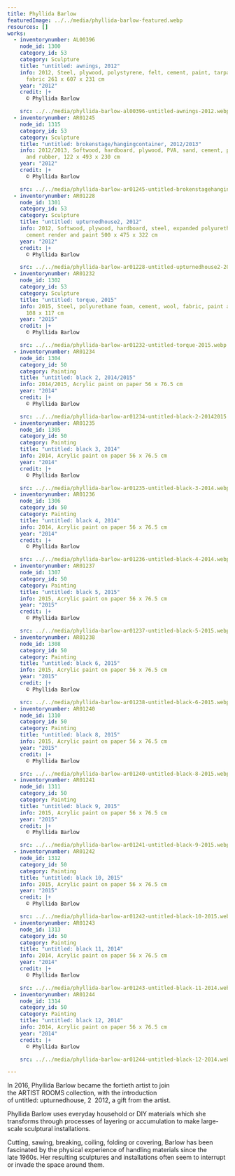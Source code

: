 ```yaml
---
title: Phyllida Barlow
featuredImage: ../../media/phyllida-barlow-featured.webp
resources: []
works:
  - inventorynumber: AL00396
    node_id: 1300
    category_id: 53
    category: Sculpture
    title: "untitled: awnings, 2012"
    info: 2012, Steel, plywood, polystyrene, felt, cement, paint, tarpaulin and
      fabric 261 x 607 x 231 cm
    year: "2012"
    credit: |+
      © Phyllida Barlow

    src: ../../media/phyllida-barlow-al00396-untitled-awnings-2012.webp
  - inventorynumber: AR01245
    node_id: 1315
    category_id: 53
    category: Sculpture
    title: "untitled: brokenstage/hangingcontainer, 2012/2013"
    info: 2012/2013, Softwood, hardboard, plywood, PVA, sand, cement, paint, metal
      and rubber, 122 x 493 x 230 cm
    year: "2012"
    credit: |+
      © Phyllida Barlow

    src: ../../media/phyllida-barlow-ar01245-untitled-brokenstagehangingcontainer-20122013.webp
  - inventorynumber: AR01228
    node_id: 1301
    category_id: 53
    category: Sculpture
    title: "untitled: upturnedhouse2, 2012"
    info: 2012, Softwood, plywood, hardboard, steel, expanded polyurethane foam,
      cement render and paint 500 x 475 x 322 cm
    year: "2012"
    credit: |+
      © Phyllida Barlow

    src: ../../media/phyllida-barlow-ar01228-untitled-upturnedhouse2-2012.webp
  - inventorynumber: AR01232
    node_id: 1302
    category_id: 53
    category: Sculpture
    title: "untitled: torque, 2015"
    info: 2015, Steel, polyurethane foam, cement, wool, fabric, paint and PVA, 164 x
      108 x 117 cm
    year: "2015"
    credit: |+
      © Phyllida Barlow

    src: ../../media/phyllida-barlow-ar01232-untitled-torque-2015.webp
  - inventorynumber: AR01234
    node_id: 1304
    category_id: 50
    category: Painting
    title: "untitled: black 2, 2014/2015"
    info: 2014/2015, Acrylic paint on paper 56 x 76.5 cm
    year: "2014"
    credit: |+
      © Phyllida Barlow

    src: ../../media/phyllida-barlow-ar01234-untitled-black-2-20142015.webp
  - inventorynumber: AR01235
    node_id: 1305
    category_id: 50
    category: Painting
    title: "untitled: black 3, 2014"
    info: 2014, Acrylic paint on paper 56 x 76.5 cm
    year: "2014"
    credit: |+
      © Phyllida Barlow

    src: ../../media/phyllida-barlow-ar01235-untitled-black-3-2014.webp
  - inventorynumber: AR01236
    node_id: 1306
    category_id: 50
    category: Painting
    title: "untitled: black 4, 2014"
    info: 2014, Acrylic paint on paper 56 x 76.5 cm
    year: "2014"
    credit: |+
      © Phyllida Barlow

    src: ../../media/phyllida-barlow-ar01236-untitled-black-4-2014.webp
  - inventorynumber: AR01237
    node_id: 1307
    category_id: 50
    category: Painting
    title: "untitled: black 5, 2015"
    info: 2015, Acrylic paint on paper 56 x 76.5 cm
    year: "2015"
    credit: |+
      © Phyllida Barlow

    src: ../../media/phyllida-barlow-ar01237-untitled-black-5-2015.webp
  - inventorynumber: AR01238
    node_id: 1308
    category_id: 50
    category: Painting
    title: "untitled: black 6, 2015"
    info: 2015, Acrylic paint on paper 56 x 76.5 cm
    year: "2015"
    credit: |+
      © Phyllida Barlow

    src: ../../media/phyllida-barlow-ar01238-untitled-black-6-2015.webp
  - inventorynumber: AR01240
    node_id: 1310
    category_id: 50
    category: Painting
    title: "untitled: black 8, 2015"
    info: 2015, Acrylic paint on paper 56 x 76.5 cm
    year: "2015"
    credit: |+
      © Phyllida Barlow

    src: ../../media/phyllida-barlow-ar01240-untitled-black-8-2015.webp
  - inventorynumber: AR01241
    node_id: 1311
    category_id: 50
    category: Painting
    title: "untitled: black 9, 2015"
    info: 2015, Acrylic paint on paper 56 x 76.5 cm
    year: "2015"
    credit: |+
      © Phyllida Barlow

    src: ../../media/phyllida-barlow-ar01241-untitled-black-9-2015.webp
  - inventorynumber: AR01242
    node_id: 1312
    category_id: 50
    category: Painting
    title: "untitled: black 10, 2015"
    info: 2015, Acrylic paint on paper 56 x 76.5 cm
    year: "2015"
    credit: |+
      © Phyllida Barlow

    src: ../../media/phyllida-barlow-ar01242-untitled-black-10-2015.webp
  - inventorynumber: AR01243
    node_id: 1313
    category_id: 50
    category: Painting
    title: "untitled: black 11, 2014"
    info: 2014, Acrylic paint on paper 56 x 76.5 cm
    year: "2014"
    credit: |+
      © Phyllida Barlow

    src: ../../media/phyllida-barlow-ar01243-untitled-black-11-2014.webp
  - inventorynumber: AR01244
    node_id: 1314
    category_id: 50
    category: Painting
    title: "untitled: black 12, 2014"
    info: 2014, Acrylic paint on paper 56 x 76.5 cm
    year: "2014"
    credit: |+
      © Phyllida Barlow

    src: ../../media/phyllida-barlow-ar01244-untitled-black-12-2014.webp

---
```


In 2016, Phyllida Barlow became the fortieth artist to join the ARTIST ROOMS collection, with the introduction of untitled: upturnedhouse, 2  2012, a gift from the artist.

Phyllida Barlow uses everyday household or DIY materials which she transforms through processes of layering or accumulation to make large-scale sculptural installations.

Cutting, sawing, breaking, coiling, folding or covering, Barlow has been fascinated by the physical experience of handling materials since the late 1960s. Her resulting sculptures and installations often seem to interrupt or invade the space around them.